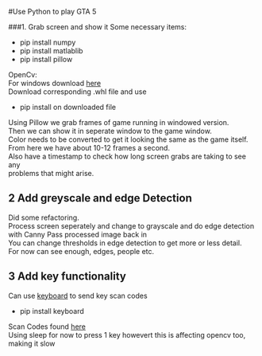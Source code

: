 #Use Python to play GTA 5

###1. Grab screen and show it
Some necessary items:  
* pip install numpy  
* pip install matlablib  
* pip install pillow  

OpenCv:  
For windows download [here](https://www.lfd.uci.edu/~gohlke/pythonlibs/#opencv)  
Download corresponding .whl file and use 
* pip install on downloaded file

Using Pillow we grab frames of game running in windowed version.  
Then we can show it in seperate window to the game window.  
Color needs to be converted to get it looking the same as the game itself.  
From here we have about 10-12 frames a second.  
Also have a timestamp to check how long screen grabs are taking to see any  
problems that might arise.

## 2 Add greyscale and edge Detection
Did some refactoring.   
Process screen seperately and change to grayscale and do edge detection with Canny
Pass processed image back in  
You can change thresholds in edge detection to get more or less detail.  
For now can see enough, edges, people etc.

## 3 Add key functionality
Can use [keyboard](https://github.com/boppreh/keyboard) to send key scan codes
* pip install keyboard  
  
Scan Codes found [here](http://www.gamespp.com/directx/directInputKeyboardScanCodes.html)  
Using sleep for now to press 1 key howevert this is affecting opencv
too, making it slow
